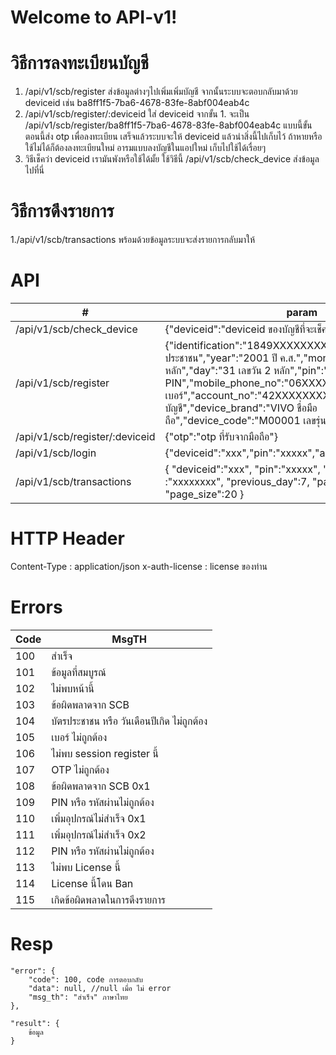 # Welcome to API-v1!

# วิธีการลงทะเบียนบัญชี

1. /api/v1/scb/register ส่งข้อมูลต่างๆไปเพิ่มเพิ่มบัญชี จากนั้นระบบจะตอบกลับมาด้วย deviceid เช่น ba8ff1f5-7ba6-4678-83fe-8abf004eab4c
2. /api/v1/scb/register/:deviceid ใส่ deviceid จากขั้น 1. จะเป็น /api/v1/scb/register/ba8ff1f5-7ba6-4678-83fe-8abf004eab4c แบบนี้ขั้นตอนนี้ส่ง otp เพื่อลงทะเบียน เสร็จแล้วระบบจะให้ deviceid แล้วนำสิ่งนี้ไปเก็บไว้ ถ้าหายหรือใช้ไม่ได้ก็ต้องลงทะเบียนใหม่ อารมแบบลงบัญชีในแอปใหม่ เก็บไปใช้ได้เรื่อยๆ
3. วิธีเช็คว่า deviceid เรามันพังหรือใช้ได้มั้ย ใช้วิธีนี้ /api/v1/scb/check_device ส่งข้อมูลไปที่นี่

# วิธีการดึงรายการ

1./api/v1/scb/transactions พร้อมด้วยข้อมูลระบบจะส่งรายการกลับมาให้

# API

| #                              | param                                                                                                                                                                                                                                                                                    |
| ------------------------------ | ---------------------------------------------------------------------------------------------------------------------------------------------------------------------------------------------------------------------------------------------------------------------------------------- |
| /api/v1/scb/check_device       | {"deviceid":"deviceid ของบัญชีที่จะเช็ค"}                                                                                                                                                                                                                                                |
| /api/v1/scb/register           | {"identification":"1849XXXXXXXXX เลขบัตรประชาชน","year":"2001 ปี ค.ส.","month":"01 เลขเดือน 2 หลัก","day":"31 เลขวัน 2 หลัก","pin":"123456 PIN","mobile_phone_no":"06XXXXXXXX เบอร์","account_no":"42XXXXXXXX เลขบัญชี","device_brand":"VIVO ชื่อมือถือ","device_code":"M00001 เลขรุ่น"} |
| /api/v1/scb/register/:deviceid | {"otp":"otp ที่รับจากมือถือ"}                                                                                                                                                                                                                                                            |
| /api/v1/scb/login              | {"deviceid":"xxx","pin":"xxxxx","account_no":"xxxxxxxx"}                                                                                                                                                                                                                                 |
| /api/v1/scb/transactions       | { "deviceid":"xxx", "pin":"xxxxx", "account_no" :"xxxxxxxx", "previous_day":7, "page_number":1, "page_size":20 }                                                                                                                                                                         |

# HTTP Header

Content-Type : application/json
x-auth-license : license ของท่าน

# Errors

| Code | MsgTH                                      |
| ---- | ------------------------------------------ |
| 100  | สำเร็จ                                     |
| 101  | ข้อมูลที่สมบูรณ์                           |
| 102  | ไม่พบหน้านี้                               |
| 103  | ข้อผิดพลาดจาก SCB                          |
| 104  | บัตรประชาชน หรือ วันเดือนปีเกิด ไม่ถูกต้อง |
| 105  | เบอร์ ไม่ถูกต้อง                           |
| 106  | ไม่พบ session register นี้                 |
| 107  | OTP ไม่ถูกต้อง                             |
| 108  | ข้อผิดพลาดจาก SCB 0x1                      |
| 109  | PIN หรือ รหัสผ่านไม่ถูกต้อง                |
| 110  | เพิ่มอุปกรณ์ไม่สำเร็จ 0x1                  |
| 111  | เพิ่มอุปกรณ์ไม่สำเร็จ 0x2                  |
| 112  | PIN หรือ รหัสผ่านไม่ถูกต้อง                |
| 113  | ไม่พบ License นี้                          |
| 114  | License นี้โดน Ban                         |
| 115  | เกิดข้อผิดพลาดในการดึงรายการ               |

# Resp

    "error": {
    	"code": 100, code การตอบกลับ
    	"data": null, //null เมื่อ ไม่ error
    	"msg_th": "สำเร็จ" ภาษาไทย
    },

    "result": {
    	ข้อมูล
    }
